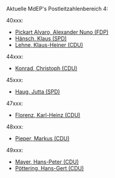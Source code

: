 Aktuelle MdEP\'s Postleitzahlenbereich 4:

40xxx:

-   [Pickart Alvaro, Alexander Nuno
    (FDP)](http://wwwdb.europarl.eu.int/ep6/owa/whos_mep.data?ipid=0&ilg=DE&iucd=28246&ipolgrp=.&ictry=DE&itempl=&ireturn=&imode= "wikilink")
-   [Hänsch, Klaus
    (SPD)](http://www.klaus-haensch.de/htcms/kontakt/wahlkreis.html "wikilink")
-   [Lehne, Klaus-Heiner
    (CDU)](http://www.kh-lehne.de/mainpage/index2.html "wikilink")

44xxx:

-   [Konrad, Christoph
    (CDU)](http://www.dr-christoph-konrad.de/person.html "wikilink")

45xxx:

-   [Haug, Jutta
    (SPD)](http://www.jutta-haug.de/index.php?pageId=23 "wikilink")

47xxx:

-   [Florenz, Karl-Heinz
    (CDU)](http://www.karl-heinz-florenz.de/de/kontakt/ansprech.php3 "wikilink")

48xxx:

-   [Pieper, Markus
    (CDU)](http://www.pieper-fuer-europa.de/kontakt.htm "wikilink")

49xxx:

-   [Mayer, Hans-Peter
    (CDU)](http://www.europa-mayer.de/mainpages/kontakt/index.html "wikilink")
-   [Pöttering, Hans-Gert
    (CDU)](http://www.cdu-lkos.de/poettering/2/kontakt.php "wikilink")
